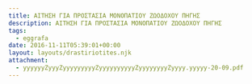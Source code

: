 ```yaml
---
title: ΑΙΤΗΣΗ ΓΙΑ ΠΡΟΣΤΑΣΙΑ ΜΟΝΟΠΑΤΙΟΥ ΖΩΟΔΟΧΟΥ ΠΗΓΗΣ
description: ΑΙΤΗΣΗ ΓΙΑ ΠΡΟΣΤΑΣΙΑ ΜΟΝΟΠΑΤΙΟΥ ΖΩΟΔΟΧΟΥ ΠΗΓΗΣ
tags:
  - eggrafa
date: 2016-11-11T05:39:01+00:00
layout: layouts/drastiriotites.njk
attachment:
  - yyyyyyZyyyZyyyyyyyyyZyyyyyyyyyyZyyyyyyyyZyyyy.yyyyy-20-09.pdf
---
```


<!-- excerpt -->
